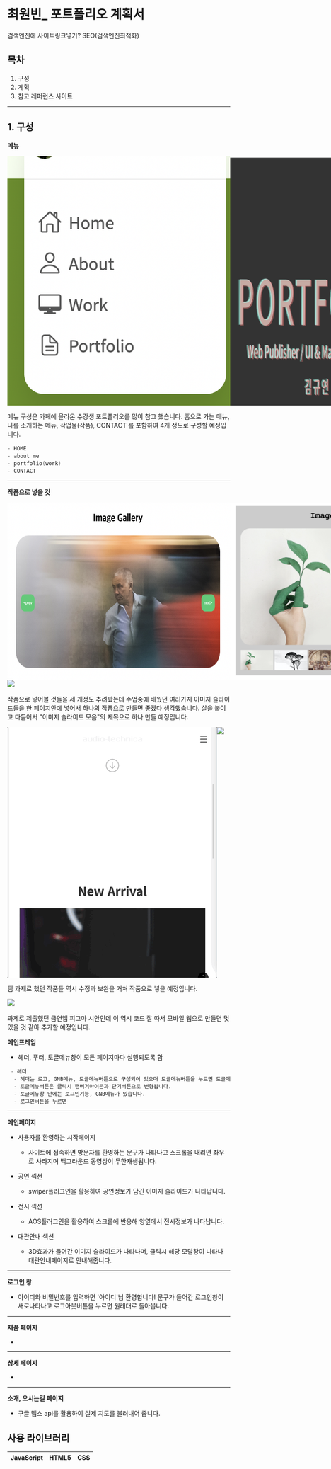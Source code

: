 # 최원빈_ 포트폴리오 계획서

검색엔진에 사이트링크넣기? SEO(검색엔진최적화)







## 목차

1. 구성
2. 계획
3. 참고 레퍼런스 사이트


-----------------
## 1. 구성
**메뉴**
<style> .img-flex{display:flex;}
</style>
<div class="img-flex"><img src="images/구성참고1.png"><img src="images/구성참고2.png"><img src="images/구성참고3.png"><img src="images/구성참고4.png"><img src="images/구성참고5.png"></div>

메뉴 구성은 카페에 올라온 수강생 포트폴리오를 많이 참고 했습니다.
홈으로 가는 메뉴, 나를 소개하는 메뉴, 작업물(작품), CONTACT 를 포함하여 4개 정도로 구성할 예정입니다.


```c
- HOME
- about me
- portfolio(work)
- CONTACT
```


-----------------
**작품으로 넣을 것**
<div class="img-flex"><img src="images/work-slide01.png"><img src="images/work-slide02.png"></div>
<img src="images/work-slide03.gif">

작품으로 넣어볼 것들을 세 개정도 추려봤는데
수업중에 배웠던 여러가지 이미지 슬라이드들을 한 페이지안에 넣어서 하나의 작품으로 만들면 좋겠다 생각했습니다.
살을 붙이고 다듬어서 "이미지 슬라이드 모음"의 제목으로 하나 만들 예정입니다.


<div class="img-flex"><img src="images/work-team.gif"><img src="images/work-team02.gif"></div>

팀 과제로 했던 작품들 역시 수정과 보완을 거쳐 작품으로 넣을 예정입니다.


<img src="work-smokingapp">

과제로 제출했던 금연앱 피그마 시안인데 이 역시 코드 잘 따서 모바일 웹으로 만들면 멋있을 것 같아 추가할 예정입니다.




**메인프레임**

* 헤더, 푸터, 토글메뉴창이 모든 페이지마다 실행되도록 함
```c
 - 헤더
  - 헤더는 로고, GNB메뉴, 토글메뉴버튼으로 구성되어 있으며 토글메뉴버튼을 누르면 토글메뉴창이 열립니다.
  - 토글메뉴버튼은 클릭시 햄버거아이콘과 닫기버튼으로 변형됩니다.
  - 토글메뉴창 안에는 로그인기능, GNB메뉴가 있습니다.
  - 로그인버튼을 누르면
```

------------------
**메인페이지**

* 사용자를 환영하는 시작페이지
  - 사이트에 접속하면 방문자를 환영하는 문구가 나타나고 스크롤을 내리면 좌우로 사라지며 백그라운드 동영상이 무한재생됩니다.

* 공연 섹션
  - swiper플러그인을 활용하여 공연정보가 담긴 이미지 슬라이드가 나타납니다.

* 전시 섹션
  - AOS플러그인을 활용하여 스크롤에 반응해 양옆에서 전시정보가 나타납니다.

* 대관안내 섹션
  - 3D효과가 들어간 이미지 슬라이드가 나타나며, 클릭시 해당 모달창이 나타나 대관안내페이지로 안내해줍니다.

-------------------
**로그인 창**
 
- 아이디와 비밀번호를 입력하면 '아이디'님 환영합니다! 문구가 들어간 로그인창이 새로나타나고 로그아웃버튼을 누르면 원래대로 돌아옵니다. 


------------------
**제품 페이지**

* 

------------------
**상세 페이지**

* 

------------------
**소개, 오시는길 페이지**

* 구글 맵스 api를 활용하여 실제 지도를 불러내어 줍니다.




## 사용 라이브러리
|JavaScript|HTML5|CSS|
|---|---|---|
